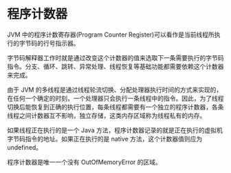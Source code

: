 # 程序计数器

JVM 中的程序计数寄存器(Program Counter Register)可以看作是当前线程所执行的字节码的行号指示器。

字节码解释器工作时就是通过改变这个计数器的值来选取下一条需要执行的字节码指令。分支、循环、跳转、异常处理、线程恢复等基础功能都需要依赖这个计数器来完成。

由于 JVM 的多线程是通过线程轮流切换、分配处理器执行时间的方式来实现的，在任何一个确定的时刻，一个处理器只会执行一条线程中的指令。因此，为了线程切换后能恢复到正确的执行位置，每条线程都需要有一个独立的程序计数器，各条线程之间计数器互不影响，独立存储，这类内存区域称为线程私有的内存。

如果线程正在执行的是一个 Java 方法，程序计数器记录的就是正在执行的虚拟机字节码指令的地址。如果正在执行的是 native 方法，这个计数器值则应为 undefined。

程序计数器是唯一一个没有 OutOfMemoryError 的区域。
